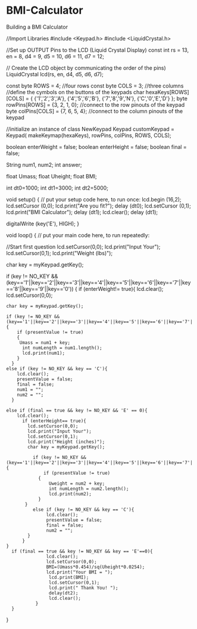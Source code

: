 # BMI-Calculator
Building a BMI Calculator

//Import Libraries 
#include <Keypad.h>
#include <LiquidCrystal.h>

//Set up OUTPUT Pins to the LCD (Liquid Crystal Display)
const int rs = 13, en = 8, d4 = 9, d5 = 10, d6 = 11, d7 = 12;

// Create the LCD object by communicating the order of the pins)
LiquidCrystal lcd(rs, en, d4, d5, d6, d7);

const byte ROWS = 4; //four rows
const byte COLS = 3; //three columns
//define the cymbols on the buttons of the keypads
char hexaKeys[ROWS][COLS] = {
  {'1','2','3','A'},
  {'4','5','6','B'},
  {'7','8','9','N'},
  {'C','0','E','D'}
};
byte rowPins[ROWS] = {3, 2, 1, 0}; //connect to the row pinouts of the keypad
byte colPins[COLS] = {7, 6, 5, 4}; //connect to the column pinouts of the keypad

//initialize an instance of class NewKeypad
Keypad customKeypad = Keypad( makeKeymap(hexaKeys), rowPins, colPins, ROWS, COLS); 


boolean enterWeight = false;
boolean enterHeight = false;
boolean final = false;

String num1, num2;
int answer;

float Umass;
float Uheight;
float BMI;

int dt0=1000;
int dt1=3000;
int dt2=5000;


void setup() {
  // put your setup code here, to run once:
lcd.begin (16,2);
lcd.setCursor (0,0);
lcd.print("Are you fit?");
delay (dt0);
lcd.setCursor (0,1);
lcd.print("BMI Calculator");
delay (dt1);
lcd.clear();
delay (dt1);

digitalWrite (key('E'), HIGH);
}

void loop() {
  // put your main code here, to run repeatedly:

//Start first question
lcd.setCursor(0,0);
lcd.print("Input Your");
lcd.setCursor(0,1);
lcd.print("Weight (lbs)");

char key = myKeypad.getKey();

if (key != NO_KEY && (key=='1'||key=='2'||key=='3'||key=='4'||key=='5'||key=='6'||key=='7'||key=='8'||key=='9'||key=='0'))
  {
if (enterWeight!= true){
    lcd.clear();
    lcd.setCursor(0,0);
  
    char key = myKeypad.getKey();

    if (key != NO_KEY && (key=='1'||key=='2'||key=='3'||key=='4'||key=='5'||key=='6'||key=='7'||key=='8'||key=='9'||key=='0')){
        if (presentValue != true)
        {
         Umass = num1 + key;
          int numLength = num1.length();
          lcd.print(num1);
        }
      }
    else if (key != NO_KEY && key == 'C'){
        lcd.clear();
        presentValue = false;
        final = false;
        num1 = "";
        num2 = "";
      }

    else if (final == true && key != NO_KEY && 'E' == 0){
        lcd.clear();
          if (enterHeight== true){
            lcd.setCursor(0,0);
            lcd.print("Input Your");
            lcd.setCursor(0,1);
            lcd.print("Height (inches)");
            char key = myKeypad.getKey();
           
              if (key != NO_KEY && (key=='1'||key=='2'||key=='3'||key=='4'||key=='5'||key=='6'||key=='7'||key=='8'||key=='9'||key=='0')){
                  if (presentValue != true)
                {
                    Uweight = num2 + key;
                    int numLength = num2.length();
                    lcd.print(num2);
                }
           }
              else if (key != NO_KEY && key == 'C'){
                   lcd.clear();
                   presentValue = false;
                   final = false;
                   num2 = "";
            }
          }
    }
      if (final == true && key != NO_KEY && key == 'E'==0){
                   lcd.clear();
                   lcd.setCursor(0,0);
                   BMI=(Umass*0.454)/sq(Uheight*0.0254);
                   lcd.print("Your BMI = ");
                    lcd.print(BMI);
                    lcd.setCursor(0,1);
                    lcd.print(" Thank You! ");
                    delay(dt2);
                    lcd.clear();
               }         
      }
}
